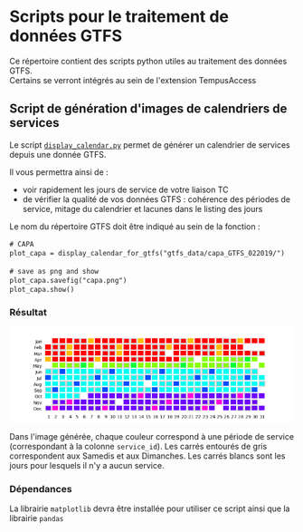 # Scripts pour le traitement de données GTFS

Ce répertoire contient des scripts python utiles au traitement des données GTFS.  
Certains se verront intégrés au sein de l'extension TempusAccess

## Script de génération d'images de calendriers de services
Le script [`display_calendar.py`](https://github.com/CEREMA/territoires-ville.TempusAccess/blob/master/scripts_py/display_calendar.py) permet de générer un calendrier de services depuis une donnée GTFS.

Il vous permettra ainsi de :

- voir rapidement les jours de service de votre liaison TC
- de vérifier la qualité de vos données GTFS : cohérence des périodes de service, mitage du calendrier et lacunes dans le listing des jours

Le nom du répertoire GTFS doit être indiqué au sein de la fonction :

	# CAPA
	plot_capa = display_calendar_for_gtfs("gtfs_data/capa_GTFS_022019/")
	
	# save as png and show
	plot_capa.savefig("capa.png")
	plot_capa.show()

### Résultat
![calendrier](capa.png)

Dans l'image générée, chaque couleur correspond à une période de service (correspondant à la colonne `service_id`). Les carrés entourés de gris correspondent aux Samedis et aux Dimanches. Les carrés blancs sont les jours pour lesquels il n'y a aucun service.

### Dépendances
La librairie `matplotlib` devra être installée pour utiliser ce script ainsi que la librairie `pandas`


